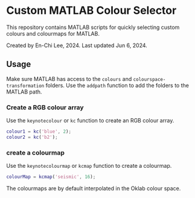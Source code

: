 # Custom MATLAB Colour Selector

This repository contains MATLAB scripts for quickly selecting custom colours and colourmaps for MATLAB.

Created by En-Chi Lee, 2024.
Last updated Jun 6, 2024.

## Usage

Make sure MATLAB has access to the `colours` and `colourspace-transformation` folders. Use the `addpath` function to add the folders to the MATLAB path.

### Create a RGB colour array

Use the `keynotecolour` or `kc` function to create an RGB colour array.

```matlab
colour1 = kc('blue', 2);
colour2 = kc('b2');
```

### create a colourmap

Use the `keynotecolourmap` or `kcmap` function to create a colourmap.

```matlab
colourMap = kcmap('seismic', 16);
```

The colourmaps are by default interpolated in the Oklab colour space.
